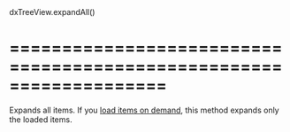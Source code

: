 <!--id-->dxTreeView.expandAll()<!--/id-->
===================================================================
===================================================================

<!--shortDescription-->
Expands all items. If you [load items on demand](/Documentation/Guide/Widgets/TreeView/Enhance_Performance_on_Large_Datasets/), this method expands only the loaded items. 
<!--/shortDescription-->

<!--fullDescription-->

<!--/fullDescription-->